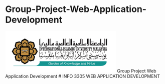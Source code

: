 # Group-Project-Web-Application-Development
 <img src="./logo IIUM.png" width="70%">
Group Project Web Application Development
# INFO 3305 WEB APPLICATION DEVELOPMENT
